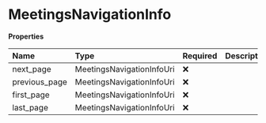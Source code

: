 # MeetingsNavigationInfo

**Properties**

| Name          | Type                      | Required | Description |
| :------------ | :------------------------ | :------- | :---------- |
| next_page     | MeetingsNavigationInfoUri | ❌       |             |
| previous_page | MeetingsNavigationInfoUri | ❌       |             |
| first_page    | MeetingsNavigationInfoUri | ❌       |             |
| last_page     | MeetingsNavigationInfoUri | ❌       |             |

<!-- This file was generated by liblab | https://liblab.com/ -->
